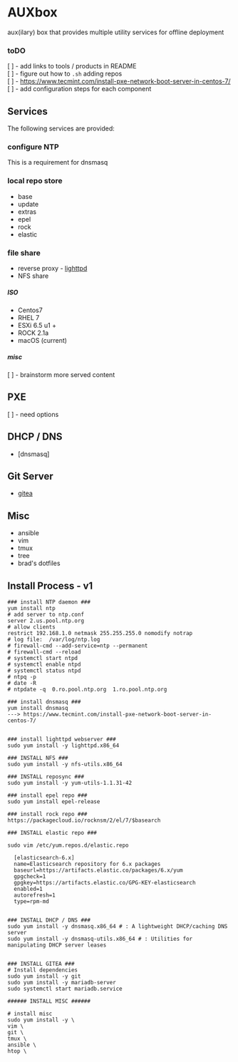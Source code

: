 # AUXbox
aux(ilary) box that provides multiple utility services for offline deployment

### toDO

[ ] - add links to tools / products in README  
[ ] - figure out how to `.sh` adding repos  
[ ] - https://www.tecmint.com/install-pxe-network-boot-server-in-centos-7/
[ ] - add configuration steps for each component  

## Services

The following services are provided:

### configure NTP

This is a requirement for dnsmasq

### local repo store

* base
* update
* extras
* epel
* rock
* elastic

### file share

* reverse proxy - [lighttpd](https://www.lighttpd.net/)
* NFS share


##### ISO

* Centos7
* RHEL 7
* ESXi 6.5 u1 +
* ROCK 2.1a
* macOS (current)

##### misc

[ ] - brainstorm more served content


## PXE

[ ] - need options

## DHCP / DNS

* [dnsmasq]


## Git Server

* [gitea](gitea.io)



## Misc

* ansible
* vim
* tmux
* tree
* brad's dotfiles




## Install Process - v1

```
### install NTP daemon ###
yum install ntp
# add server to ntp.conf
server 2.us.pool.ntp.org
# allow clients
restrict 192.168.1.0 netmask 255.255.255.0 nomodify notrap
# log file:  /var/log/ntp.log
# firewall-cmd --add-service=ntp --permanent
# firewall-cmd --reload
# systemctl start ntpd
# systemctl enable ntpd
# systemctl status ntpd
# ntpq -p
# date -R
# ntpdate -q  0.ro.pool.ntp.org  1.ro.pool.ntp.org

### install dnsmasq ###
yum install dnsmasq
---> https://www.tecmint.com/install-pxe-network-boot-server-in-centos-7/


### install lighttpd webserver ###
sudo yum install -y lighttpd.x86_64

### INSTALL NFS ###
sudo yum install -y nfs-utils.x86_64

### INSTALL reposync ###
sudo yum install -y yum-utils-1.1.31-42

### install epel repo ###
sudo yum install epel-release

### install rock repo ###
https://packagecloud.io/rocknsm/2/el/7/$basearch

### INSTALL elastic repo ###

sudo vim /etc/yum.repos.d/elastic.repo

  [elasticsearch-6.x]
  name=Elasticsearch repository for 6.x packages
  baseurl=https://artifacts.elastic.co/packages/6.x/yum
  gpgcheck=1
  gpgkey=https://artifacts.elastic.co/GPG-KEY-elasticsearch
  enabled=1
  autorefresh=1
  type=rpm-md


### INSTALL DHCP / DNS ###
sudo yum install -y dnsmasq.x86_64 # : A lightweight DHCP/caching DNS server
sudo yum install -y dnsmasq-utils.x86_64 # : Utilities for manipulating DHCP server leases


### INSTALL GITEA ###
# Install dependencies
sudo yum install -y git
sudo yum install -y mariadb-server
sudo systemctl start mariadb.service

###### INSTALL MISC ######

# install misc
sudo yum install -y \
vim \
git \
tmux \
ansible \
htop \

```
